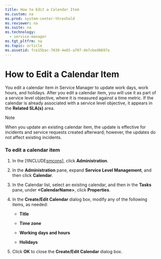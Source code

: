 ```yaml
---
title: How to Edit a Calendar Item
ms.custom: na
ms.prod: system-center-threshold
ms.reviewer: na
ms.suite: na
ms.technology: 
  - service-manager
ms.tgt_pltfrm: na
ms.topic: article
ms.assetid: fce15bac-7039-4e65-a707-de7cbed0697a
---
```

# How to Edit a Calendar Item
You edit a calendar item in Service Manager to update work days, work hours, and holidays. After you edit a calendar item, you will use it as part of a service level objective, where it is measured against a time metric. If the calendar is already associated with a service level objective, it appears in the **Related SLA\(s\)** area.

> [!NOTE]
> When you update an existing calendar item, the update is effective for incidents and service requests created afterward; however, the updates do not affect existing incidents.

### To edit a calendar item

1.  In the [!INCLUDE[smcons](../Token/smcons_md.md)], click **Administration**.

2.  In the **Administration** pane, expand **Service Level Management**, and then click **Calendar**.

3.  In the Calendar list, select an existing calendar, and then in the **Tasks** pane, under **\<CalendarName\>**, click **Properties**.

4.  In the **Create\/Edit Calendar** dialog box, modify any of the following items, as needed:

    -   **Title**

    -   **Time zone**

    -   **Working days and hours**

    -   **Holidays**

5.  Click **OK** to close the **Create\/Edit Calendar** dialog box.

